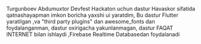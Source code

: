 Turgunboev Abdumuxtor Devfest Hackaton uchun dastur
Havaskor sifatida qatnashayapman imkon boricha yaxshi ui yaratdim,
Bu dastur Flutter yaratilgan ,va "third party plugins" dan awesome_fonts dan foydalanganman,
dastur oxirigacha yakunlanmagan, dastur FAQAT INTERNET bilan ishlaydi ,Firebase Realtime Databasedan foydalanadi
